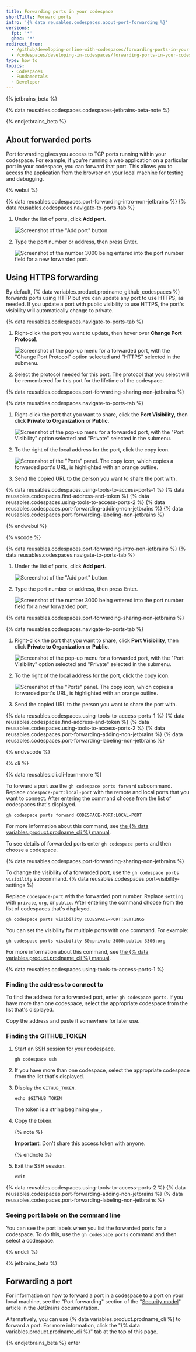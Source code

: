 ```yaml
---
title: Forwarding ports in your codespace
shortTitle: Forward ports
intro: '{% data reusables.codespaces.about-port-forwarding %}'
versions:
  fpt: '*'
  ghec: '*'
redirect_from:
  - /github/developing-online-with-codespaces/forwarding-ports-in-your-codespace
  - /codespaces/developing-in-codespaces/forwarding-ports-in-your-codespace
type: how_to
topics:
  - Codespaces
  - Fundamentals
  - Developer
---
```


{% jetbrains_beta %}

{% data reusables.codespaces.codespaces-jetbrains-beta-note %}

{% endjetbrains_beta %}

## About forwarded ports

Port forwarding gives you access to TCP ports running within your codespace. For example, if you're running a web application on a particular port in your codespace, you can forward that port. This allows you to access the application from the browser on your local machine for testing and debugging.

{% webui %}

{% data reusables.codespaces.port-forwarding-intro-non-jetbrains %}
{% data reusables.codespaces.navigate-to-ports-tab %}
1. Under the list of ports, click **Add port**.

   ![Screenshot of the "Add port" button.](/assets/images/help/codespaces/add-port-button.png)

1. Type the port number or address, then press Enter.

   ![Screenshot of the number 3000 being entered into the port number field for a new forwarded port.](/assets/images/help/codespaces/port-number-text-box.png)

## Using HTTPS forwarding

By default, {% data variables.product.prodname_github_codespaces %} forwards ports using HTTP but you can update any port to use HTTPS, as needed. If you update a port with public visibility to use HTTPS, the port's visibility will automatically change to private.

{% data reusables.codespaces.navigate-to-ports-tab %}
1. Right-click the port you want to update, then hover over **Change Port Protocol**.

   ![Screenshot of the pop-up menu for a forwarded port, with the "Change Port Protocol" option selected and "HTTPS" selected in the submenu.](/assets/images/help/codespaces/update-port-protocol.png)

1. Select the protocol needed for this port. The protocol that you select will be remembered for this port for the lifetime of the codespace.

{% data reusables.codespaces.port-forwarding-sharing-non-jetbrains %}

{% data reusables.codespaces.navigate-to-ports-tab %}
1. Right-click the port that you want to share, click the **Port Visibility**, then click **Private to Organization** or **Public**.

   ![Screenshot of the pop-up menu for a forwarded port, with the "Port Visibility" option selected and "Private" selected in the submenu.](/assets/images/help/codespaces/make-public-option.png)

1. To the right of the local address for the port, click the copy icon.

   ![Screenshot of the "Ports" panel. The copy icon, which copies a forwarded port's URL, is highlighted with an orange outline.](/assets/images/help/codespaces/copy-icon-port-url.png)

1. Send the copied URL to the person you want to share the port with.

{% data reusables.codespaces.using-tools-to-access-ports-1 %}
{% data reusables.codespaces.find-address-and-token %}
{% data reusables.codespaces.using-tools-to-access-ports-2 %}
{% data reusables.codespaces.port-forwarding-adding-non-jetbrains %}
{% data reusables.codespaces.port-forwarding-labeling-non-jetbrains %}

{% endwebui %}

{% vscode %}

{% data reusables.codespaces.port-forwarding-intro-non-jetbrains %}
{% data reusables.codespaces.navigate-to-ports-tab %}
1. Under the list of ports, click **Add port**.

   ![Screenshot of the "Add port" button.](/assets/images/help/codespaces/add-port-button.png)

1. Type the port number or address, then press Enter.

   ![Screenshot of the number 3000 being entered into the port number field for a new forwarded port.](/assets/images/help/codespaces/port-number-text-box.png)

{% data reusables.codespaces.port-forwarding-sharing-non-jetbrains %}

{% data reusables.codespaces.navigate-to-ports-tab %}

1. Right-click the port that you want to share, click **Port Visibility**, then click **Private to Organization** or **Public**.

   ![Screenshot of the pop-up menu for a forwarded port, with the "Port Visibility" option selected and "Private" selected in the submenu.](/assets/images/help/codespaces/make-public-option.png)

1. To the right of the local address for the port, click the copy icon.

   ![Screenshot of the "Ports" panel. The copy icon, which copies a forwarded port's URL, is highlighted with an orange outline.](/assets/images/help/codespaces/copy-icon-port-url.png)

1. Send the copied URL to the person you want to share the port with.

{% data reusables.codespaces.using-tools-to-access-ports-1 %}
{% data reusables.codespaces.find-address-and-token %}
{% data reusables.codespaces.using-tools-to-access-ports-2 %}
{% data reusables.codespaces.port-forwarding-adding-non-jetbrains %}
{% data reusables.codespaces.port-forwarding-labeling-non-jetbrains %}

{% endvscode %}

{% cli %}

{% data reusables.cli.cli-learn-more %}

To forward a port use the `gh codespace ports forward` subcommand. Replace `codespace-port:local-port` with the remote and local ports that you want to connect. After entering the command choose from the list of codespaces that's displayed.

```shell
gh codespace ports forward CODESPACE-PORT:LOCAL-PORT
```

For more information about this command, see [the {% data variables.product.prodname_cli %} manual](https://cli.github.com/manual/gh_codespace_ports_forward).

To see details of forwarded ports enter `gh codespace ports` and then choose a codespace.

{% data reusables.codespaces.port-forwarding-sharing-non-jetbrains %}

To change the visibility of a forwarded port, use the `gh codespace ports visibility` subcommand. {% data reusables.codespaces.port-visibility-settings %}

Replace `codespace-port` with the forwarded port number. Replace `setting` with `private`, `org`, or `public`. After entering the command choose from the list of codespaces that's displayed.

```shell
gh codespace ports visibility CODESPACE-PORT:SETTINGS
```

You can set the visibility for multiple ports with one command. For example:

```shell
gh codespace ports visibility 80:private 3000:public 3306:org
```

For more information about this command, see [the {% data variables.product.prodname_cli %} manual](https://cli.github.com/manual/gh_codespace_ports_visibility).

{% data reusables.codespaces.using-tools-to-access-ports-1 %}

### Finding the address to connect to

To find the address for a forwarded port, enter `gh codespace ports`. If you have more than one codespace, select the appropriate codespace from the list that's displayed.

Copy the address and paste it somewhere for later use.

### Finding the GITHUB_TOKEN

1. Start an SSH session for your codespace.

   ```shell
   gh codespace ssh
   ```

1. If you have more than one codespace, select the appropriate codespace from the list that's displayed.
1. Display the `GITHUB_TOKEN`.

   ```shell
   echo $GITHUB_TOKEN
   ```

   The token is a string beginning `ghu_`.

1. Copy the token.

   {% note %}

   **Important**: Don't share this access token with anyone.

   {% endnote %}

1. Exit the SSH session.

   ```shell
   exit
   ```

{% data reusables.codespaces.using-tools-to-access-ports-2 %}
{% data reusables.codespaces.port-forwarding-adding-non-jetbrains %}
{% data reusables.codespaces.port-forwarding-labeling-non-jetbrains %}

### Seeing port labels on the command line

You can see the port labels when you list the forwarded ports for a codespace. To do this, use the `gh codespace ports` command and then select a codespace.

{% endcli %}

{% jetbrains_beta %}

## Forwarding a port

For information on how to forward a port in a codespace to a port on your local machine, see the "Port forwarding" section of the "[Security model](https://www.jetbrains.com/help/idea/security-model.html#port_forwarding)" article in the JetBrains documentation.

Alternatively, you can use {% data variables.product.prodname_cli %} to forward a port. For more information, click the "{% data variables.product.prodname_cli %}" tab at the top of this page.

{% endjetbrains_beta %}
enter 
